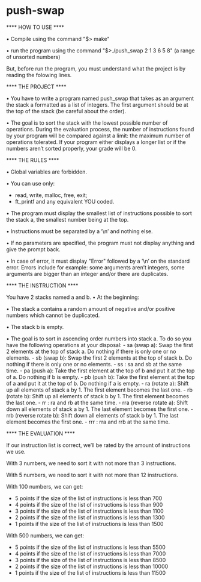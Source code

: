 # push-swap

**** HOW TO USE ****

• Compile using the command "$> make"

• run the program using the command "$>./push_swap 2 1 3 6 5 8" (a range of unsorted numbers)

But, before run the program, you must understand what the project is by reading the folowing lines.


**** THE PROJECT ****

• You have to write a program named push_swap that takes as an argument the stack a formatted as a list of integers. The first argument should be at the top of the stack (be careful about the order).

• The goal is to sort the stack with the lowest possible number of operations. During the evaluation process, the number of instructions found by your program will be compared against a limit: the maximum number of operations tolerated. If your program either displays a longer list or if the numbers aren’t sorted properly, your grade will be 0.


**** THE RULES ****

• Global variables are forbidden.

• You can use only:
  - read, write, malloc, free, exit;
  - ft_printf and any equivalent YOU coded.

• The program must display the smallest list of instructions possible to sort the stack a, the smallest number being at the top.

• Instructions must be separated by a ’\n’ and nothing else.

• If no parameters are specified, the program must not display anything and give the prompt back.

• In case of error, it must display "Error" followed by a ’\n’ on the standard error. Errors include for example: some arguments aren’t integers, some arguments are bigger than an integer and/or there are duplicates.


**** THE INSTRUCTION ****

You have 2 stacks named a and b.
  • At the beginning:
  
  • The stack a contains a random amount of negative and/or positive numbers which cannot be duplicated.
  
  • The stack b is empty.
  
  • The goal is to sort in ascending order numbers into stack a. To do so you have the following operations at your disposal:
    - sa (swap a): Swap the first 2 elements at the top of stack a. Do nothing if there is only one or no elements.
    - sb (swap b): Swap the first 2 elements at the top of stack b. Do nothing if there is only one or no elements.
    - ss : sa and sb at the same time.
    - pa (push a): Take the first element at the top of b and put it at the top of a. Do nothing if b is empty.
    - pb (push b): Take the first element at the top of a and put it at the top of b. Do nothing if a is empty.
    - ra (rotate a): Shift up all elements of stack a by 1. The first element becomes the last one.
    - rb (rotate b): Shift up all elements of stack b by 1. The first element becomes the last one.
    - rr : ra and rb at the same time.
    - rra (reverse rotate a): Shift down all elements of stack a by 1. The last element becomes the first one.
    - rrb (reverse rotate b): Shift down all elements of stack b by 1. The last element becomes the first one.
    - rrr : rra and rrb at the same time.


**** THE EVALUATION ****

If our instruction list is correct, we’ll be rated by the amount of instructions we use.

With 3 numbers, we need to sort it with not more than 3 instructions.

With 5 numbers, we need to sort it with not more than 12 instructions.

With 100 numbers, we can get:
  - 5 points if the size of the list of instructions is less than 700
  - 4 points if the size of the list of instructions is less than 900
  - 3 points if the size of the list of instructions is less than 1100
  - 2 points if the size of the list of instructions is less than 1300
  - 1 points if the size of the list of instructions is less than 1500

With 500 numbers, we can get:
  - 5 points if the size of the list of instructions is less than 5500
  - 4 points if the size of the list of instructions is less than 7000
  - 3 points if the size of the list of instructions is less than 8500
  - 2 points if the size of the list of instructions is less than 10000
  - 1 points if the size of the list of instructions is less than 11500
